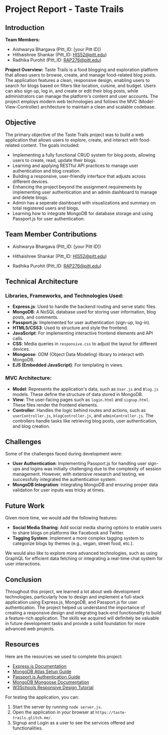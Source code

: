 # Project Report - Taste Trails

## Introduction

**Team Members:**
- Aishwarya Bhargava (Pitt_ID: [your Pitt ID])
- Hithaishree Shankar (Pitt_ID: HIS52@pitt.edu)
- Radhika Purohit (Pitt_ID: RAP276@pitt.edu)

**Project Overview:**
Taste Trails is a food blogging and exploration platform that allows users to browse, create, and manage food-related blog posts. The application features a clean, responsive design, enabling users to search for blogs based on filters like location, cuisine, and budget. Users can also sign up, log in, and create or edit their blog posts, while administrators can manage the platform's content and user accounts. The project employs modern web technologies and follows the MVC (Model-View-Controller) architecture to maintain a clean and scalable codebase.

## Objective

The primary objective of the Taste Trails project was to build a web application that allows users to explore, create, and interact with food-related content. The goals included:
- Implementing a fully functional CRUD system for blog posts, allowing users to create, read, update their blogs.
- Learning and applying RESTful API practices to manage user authentication and blog creation.
- Building a responsive, user-friendly interface that adjusts across different devices.
- Enhancing the project beyond the assignment requirements by implementing user authentication and an admin dashboard to manage and delete blogs.
- Admin has a seperate dashboard with visualizations and summary on total registered users and blogs.
- Learning how to integrate MongoDB for database storage and using Passport.js for user authentication.

## Team Member Contributions

- Aishwarya Bhargava (Pitt_ID: [your Pitt ID])

- Hithaishree Shankar (Pitt_ID: HIS52@pitt.edu)

- Radhika Purohit (Pitt_ID: RAP276@pitt.edu)
  

## Technical Architecture

### Libraries, Frameworks, and Technologies Used:
- **Express.js**: Used to handle the backend routing and serve static files.
- **MongoDB**: A NoSQL database used for storing user information, blog posts, and comments.
- **Passport.js**: Implemented for user authentication (sign-up, log-in).
- **HTML5/CSS3**: Used to structure and style the frontend.
- **JavaScript**: For implementing interactive frontend elements and API calls.
- **CSS**: Media queries in `responsive.css` to adjust the layout for different devices.
- **Mongoose**: ODM (Object Data Modeling) library to interact with MongoDB.
- **EJS (Embedded JavaScript)**: For templating in views.

### MVC Architecture:
- **Model**: Represents the application's data, such as `User.js` and `Blog.js` models. These define the structure of data stored in MongoDB.
- **View**: The user-facing pages such as `login.html` and `signup.html`. These files render the frontend elements.
- **Controller**: Handles the logic behind routes and actions, such as `userController.js`, `blogController.js`, and `adminController.js`. The controllers handle tasks like retrieving blog posts, user authentication, and blog creation.

## Challenges

Some of the challenges faced during development were:
- **User Authentication**: Implementing Passport.js for handling user sign-ups and logins was initially challenging due to the complexity of session management. However, with extensive research and testing, we successfully integrated the authentication system.
- **MongoDB Integration**: Integrating MongoDB and ensuring proper data validation for user inputs was tricky at times.

## Future Work

Given more time, we would add the following features:
- **Social Media Sharing**: Add social media sharing options to enable users to share blogs on platforms like Facebook and Twitter.
- **Tagging System**: Implement a more complex tagging system to categorize blogs by themes (e.g., vegan, street food, etc.).

We would also like to explore more advanced technologies, such as using GraphQL for efficient data fetching or integrating a real-time chat system for user interactions.

## Conclusion

Throughout this project, we learned a lot about web development technologies, particularly how to design and implement a full-stack application using Express.js, MongoDB, and Passport.js for user authentication. The project helped us understand the importance of creating a responsive design and integrating back-end functionality to build a feature-rich application. The skills we acquired will definitely be valuable in future development tasks and provide a solid foundation for more advanced web projects.

## Resources

Here are the resources we used to complete this project:
- [Express.js Documentation](https://expressjs.com/)
- [MongoDB Atlas Setup Guide](https://www.mongodb.com/cloud/atlas)
- [Passport.js Authentication Guide](http://www.passportjs.org/docs/)
- [MongoDB Mongoose Documentation](https://mongoosejs.com/)
- [W3Schools Responsive Design Tutorial](https://www.w3schools.com/css/css_rwd_mediaqueries.asp)

For testing the application, you can:
1. Start the server by running `node server.js`.
2. Open the application in your browser at `https://taste-trails.glitch.me/`.
3. Signup and Login as a user to see the services offered and functionalities.

